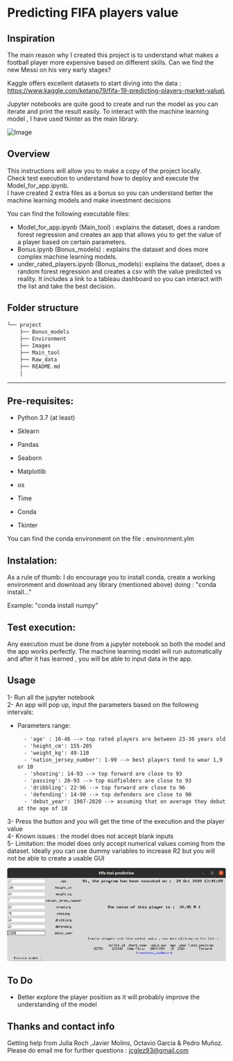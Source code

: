 # Predicting FIFA players value



## **Inspiration**

The main reason why I created this project is to understand what makes a football player more expensive based on different skills.
Can we find the new Messi on his very early stages?

Kaggle offers excellent datasets to start diving into the data : https://www.kaggle.com/ketanp79/fifa-19-predicting-players-market-value\

Jupyter notebooks are quite good to create and run the model as you can iterate and print the result easily.
To interact with the machine learning model , I have used tkinter as the main library.

![Image](http://www.radiohc.cu/articles/7633-fifa.jpg)

## **Overview**
This instructions will allow you to make a copy of the project locally.\
Check test execution to understand how  to deploy  and execute the Model_for_app.ipynb. \
I have created 2 extra files as a bonus so you can understand better the machine learning models and make investment decisions

You can find the following executable files:

- Model_for_app.ipynb (Main_tool) : explains the dataset, does a random forest regression and creates an app that allows you to get the value of a player based on certain parameters.
- Bonus.ipynb (Bonus_models) :  explains the dataset and does more complex machine learning models.
- under_rated_players.ipynb (Bonus_models): explains the dataset, does a random forest regression and creates a csv with the value predicted vs reality. It includes a link to a tableau dashboard so you can interact with the list and take the best decision.

## **Folder structure**
```
└── project
    ├── Bonus_models
    ├── Environment
    ├── Images
    ├── Main_tool
    ├── Raw_data
    ├── README.md
    │  
```






---


## **Pre-requisites:**

- Python 3.7 (at least)

- Sklearn 

- Pandas

- Seaborn

- Matplotlib

- os

- Time

- Conda

- Tkinter

You can find the conda environment on the file : environment.ylm



## **Instalation:**

As a rule of thumb: I do encourage you to install conda, create a working environment and download any library (mentioned above) doing : "conda install..."

Example: "conda install numpy"

## **Test execution:**

Any execution must be done from a jupyter notebook so both the model and the app works perfectly.
The machine learning model will run automatically and after it has learned , you will be able to input data in the app.





## **Usage**

1- Run all the jupyter notebook\
2- An app will pop up, input the parameters based on the following intervals:


- Parameters range: 

        - 'age' : 16-46 --> top rated players are between 23-30 years old
        - 'height_cm': 155-205
        - 'weight_kg': 49-110
        - 'nation_jersey_number': 1-99 --> best players tend to wear 1,9 or 10
        - 'shooting': 14-93 --> top forward are close to 93
        - 'passing': 20-93 --> top midfielders are close to 93
        - 'dribbling': 22-96 --> top forward are close to 96
        - 'defending': 14-90 --> top defenders are close to 90
        - 'debut_year': 1987-2020 --> assuming that on average they debut at the age of 18
3- Press the button and you will get the time of the execution and the player value\
4- Known issues : the model does not accept blank inputs\
5- Limitation: the model does only accept numerical values coming from the dataset. Ideally you can use dummy variables to increase R2 but you will not be able to create a usable GUI

![Image](https://github.com/JCGlez93/Predicting_FIFA_players_value/blob/main/app_screenshot.png)

## **To Do**

- Better explore the player position as it will probably improve the understanding of the model




## **Thanks and contact info**
Getting help from Julia Roch ,Javier Molins, Octavio García & Pedro Muñoz.
Please do email me for further questions : jcglez93@gmail.com
